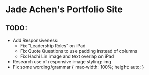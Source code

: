 # Jade Achen's Portfolio Site
## TODO:
- Add Responsiveness: 
  - Fix "Leadership Roles" on iPad
  - Fix Quote Questions to use padding instead of columns
  - Fix Hachi Lin image and text overlap on iPad
- Research use of responsive image styling: img
- Fix some wording/grammar
{
  max-width: 100%;
  height: auto;
}
